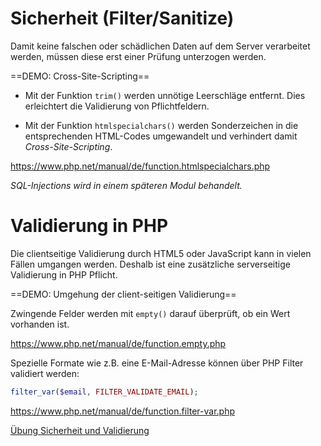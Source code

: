 #  Sicherheit (Filter/Sanitize)

Damit keine falschen oder schädlichen Daten auf dem Server verarbeitet werden, müssen diese erst einer Prüfung unterzogen werden. 

==DEMO: Cross-Site-Scripting==

- Mit der Funktion `trim()` werden unnötige Leerschläge entfernt. Dies erleichtert die Validierung von  Pflichtfeldern.

- Mit der Funktion `htmlspecialchars()` werden Sonderzeichen  in die entsprechenden HTML-Codes umgewandelt und verhindert damit *Cross-Site-Scripting*.

https://www.php.net/manual/de/function.htmlspecialchars.php

*SQL-Injections wird in einem späteren Modul behandelt.*

#  Validierung in PHP

Die clientseitige Validierung durch HTML5 oder JavaScript kann in vielen Fällen umgangen werden. Deshalb ist eine zusätzliche serverseitige Validierung in PHP Pflicht.

==DEMO: Umgehung der client-seitigen Validierung==

Zwingende Felder werden mit `empty()` darauf überprüft, ob ein Wert vorhanden ist.

https://www.php.net/manual/de/function.empty.php

Spezielle Formate wie z.B. eine E-Mail-Adresse können über PHP Filter validiert werden:

```php
filter_var($email, FILTER_VALIDATE_EMAIL);
```
https://www.php.net/manual/de/function.filter-var.php

[Übung Sicherheit und Validierung](/ilv.307/02-modul-307/03.1-sicherheit-validierung-uebung)
<!--stackedit_data:
eyJoaXN0b3J5IjpbLTUzMjMxMjQ4NCwtNjgyMDYyNjk2XX0=
-->